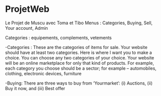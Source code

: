 # ProjetWeb
Le Projet de Muscu avec Toma et Tibo
Menus : Categories, Buying, Sell, Your account, Admin

Categories : equipements, complements, vetements

-Categories : These are the categories of items for sale. Your website
should have at least two categories. Here is where I want you to make a
choice. You can choose any two categories of your choice. Your website
will be an online marketplace for only that kind of products. For example,
each category you choose should be a sector; for example – automobiles,
clothing, electronic devices, furniture 

-Buying: There are three ways to buy from ‘Yourmarket’: (i) Auctions, (ii)
Buy it now, and (iii) Best offer

